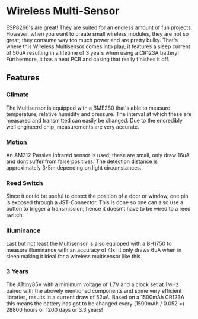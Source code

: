# Wireless Multi-Sensor
ESP8266's are great! They are suited for an endless amount of fun projects. However, when you want to create small wireless modules, they are not so great; they consume way too much power and are pretty bulky. That's where this Wireless Multisensor comes into play; it features a sleep current of 50uA resulting in a lifetime of 3 years when using a CR123A battery! Furthermore, it has a neat PCB and casing that really finishes it off.

## Features
### Climate
The Multisensor is equipped with a BME280 that's able to measure temperature, relative humidity and pressure. The interval at which these are measured and transmitted can easily be changed. Due to the encredibly well engineerd chip, measurements are very accurate.

### Motion
An AM312 Passive Infrared sensor is used; these are small, only draw 16uA and dont suffer from false positives. The detection distance is approximately 3-5m depending on light circumstances.

### Reed Switch
Since it could be useful to detect the position of a door or window, one pin is exposed through a JST-Connector. This is done so one can also use a button to trigger a transmission; hence it doesn't have to be wired to a reed switch.

### Illuminance
Last but not least the Multisensor is also equipped with a BH1750 to measure illuminance with an accuracy of 4lx. It only draws 6uA when in sleep making it ideal for a wireless multisensor like this.

### 3 Years
The ATtiny85V with a minimum voltage of 1.7V and a clock set at 1MHz paired with the abovely mentioned components and some very efficient libraries, results in a current draw of 52uA. Based on a 1500mAh CR123A this means the battery has got to be changed every (1500mAh / 0.052 =) 28800 hours or 1200 days or 3.3 years!